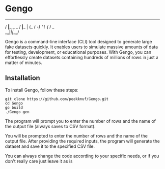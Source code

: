 # Gengo

___          ___     
/ __|___ _ _ / __|___ 
| (_ / -_) ' \ (_ / _ \
\___\___|_||_\___\___/


Gengo is a command-line interface (CLI) tool designed to generate large fake datasets quickly. It enables users to simulate massive amounts of data for testing, development, or educational purposes. With Gengo, you can effortlessly create datasets containing hundreds of millions of rows in just a matter of minutes.

## Installation

To install Gengo, follow these steps:

```
git clone https://github.com/peekknuf/Gengo.git
cd Gengo
go build
./Gengo gen
```
The program will prompt you to enter the number of rows and the name of the output file (always saves to CSV format).

You will be prompted to enter the number of rows and the name of the output file. After providing the required inputs, the program will generate the dataset and save it to the specified CSV file.

You can always change the code according to your specific needs, or if you don't really care just leave it as is